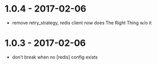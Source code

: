 
# 1.0.4 - 2017-02-06

- remove retry_strategy, redis client now does The Right Thing w/o it

# 1.0.3 - 2017-02-06

- don't break when no [redis] config exists

